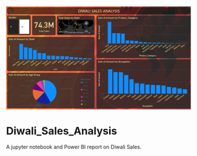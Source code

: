 ![Report](https://github.com/abhinavomer/Diwali_Sales_Analysis/blob/main/image.png)
# Diwali_Sales_Analysis
A jupyter notebook and Power BI report on Diwali Sales.
